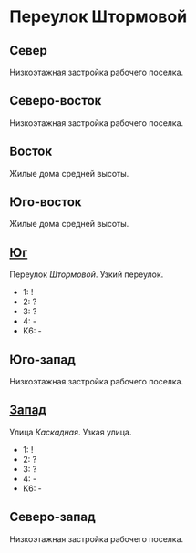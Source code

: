 # Переулок Штормовой

## Север

Низкоэтажная застройка рабочего поселка.

## Северо-восток

Низкоэтажная застройка рабочего поселка.

## Восток

Жилые дома средней высоты.

## Юго-восток

Жилые дома средней высоты.

## [Юг](./10585070.md)

Переулок *Штормовой*.
Узкий переулок.

* 1:    !
* 2:    ?
* 3:    ?
* 4:    -
* K6:   -

## Юго-запад

Низкоэтажная застройка рабочего поселка.

## [Запад](./10570067.md)

Улица *Каскадная*.
Узкая улица.

* 1:    !
* 2:    ?
* 3:    ?
* 4:    -
* K6:   -

## Северо-запад

Низкоэтажная застройка рабочего поселка.
